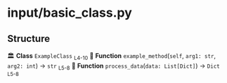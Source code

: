 # input/basic_class.py

## Structure

🏛️ **Class** `ExampleClass` <sub>L4-10</sub>
  🔧 **Function** `example_method`(`self`, `arg1: str`, `arg2: int`) → `str` <sub>L5-8</sub>
🔧 **Function** `process_data`(`data: List[Dict]`) → `Dict` <sub>L5-8</sub>
